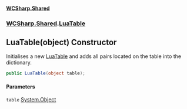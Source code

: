 #### [WCSharp.Shared](README.md 'README')
### [WCSharp.Shared](WCSharp.Shared.md 'WCSharp.Shared').[LuaTable](WCSharp.Shared.LuaTable.md 'WCSharp.Shared.LuaTable')

## LuaTable(object) Constructor

Initialises a new [LuaTable](WCSharp.Shared.LuaTable.md 'WCSharp.Shared.LuaTable') and adds all pairs located on the table into the dictionary.

```csharp
public LuaTable(object table);
```
#### Parameters

<a name='WCSharp.Shared.LuaTable.LuaTable(object).table'></a>

`table` [System.Object](https://docs.microsoft.com/en-us/dotnet/api/System.Object 'System.Object')